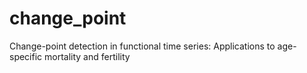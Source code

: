 # change_point
Change-point detection in functional time series: Applications to age-specific mortality and fertility
